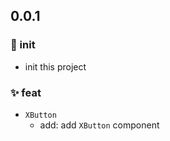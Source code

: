 ## 0.0.1

### 🎉 init
 - init this project
### ✨ feat
 - `XButton`
   - add: add `XButton` component 
